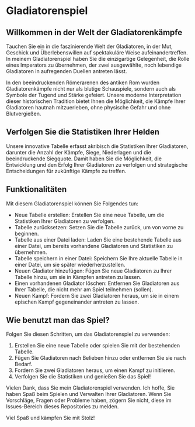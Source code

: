 # Gladiatorenspiel

## Willkommen in der Welt der Gladiatorenkämpfe

Tauchen Sie ein in die faszinierende Welt der Gladiatoren, in der Mut, Geschick und Überlebenswillen auf spektakuläre Weise aufeinandertreffen. In meinem Gladiatorenspiel haben Sie die einzigartige Gelegenheit, die Rolle eines Imperators zu übernehmen, der zwei ausgewählte, noch lebendige Gladiatoren in aufregenden Duellen antreten lässt.

In den beeindruckenden Römerarenen des antiken Rom wurden Gladiatorenkämpfe nicht nur als blutige Schauspiele, sondern auch als Symbole der Tugend und Stärke gefeiert. Unsere moderne Interpretation dieser historischen Tradition bietet Ihnen die Möglichkeit, die Kämpfe Ihrer Gladiatoren hautnah mitzuerleben, ohne physische Gefahr und ohne Blutvergießen.

## Verfolgen Sie die Statistiken Ihrer Helden

Unsere innovative Tabelle erfasst akribisch die Statistiken Ihrer Gladiatoren, darunter die Anzahl der Kämpfe, Siege, Niederlagen und die beeindruckende Siegquote. Damit haben Sie die Möglichkeit, die Entwicklung und den Erfolg Ihrer Gladiatoren zu verfolgen und strategische Entscheidungen für zukünftige Kämpfe zu treffen.

## Funktionalitäten

Mit diesem Gladiatorenspiel können Sie Folgendes tun:

- Neue Tabelle erstellen: Erstellen Sie eine neue Tabelle, um die Statistiken Ihrer Gladiatoren zu verfolgen.
- Tabelle zurücksetzen: Setzen Sie die Tabelle zurück, um von vorne zu beginnen.
- Tabelle aus einer Datei laden: Laden Sie eine bestehende Tabelle aus einer Datei, um bereits vorhandene Gladiatoren und Statistiken zu übernehmen.
- Tabelle speichern in einer Datei: Speichern Sie Ihre aktuelle Tabelle in einer Datei, um sie später wiederherzustellen.
- Neuen Gladiator hinzufügen: Fügen Sie neue Gladiatoren zu Ihrer Tabelle hinzu, um sie in Kämpfen antreten zu lassen.
- Einen vorhandenen Gladiator löschen: Entfernen Sie Gladiatoren aus Ihrer Tabelle, die nicht mehr am Spiel teilnehmen (sollen).
- Neuen Kampf: Fordern Sie zwei Gladiatoren heraus, um sie in einem epischen Kampf gegeneinander antreten zu lassen.

## Wie benutzt man das Spiel?

Folgen Sie diesen Schritten, um das Gladiatorenspiel zu verwenden:

1. Erstellen Sie eine neue Tabelle oder spielen Sie mit der bestehenden Tabelle.
2. Fügen Sie Gladiatoren nach Belieben hinzu oder entfernen Sie sie nach Bedarf.
3. Fordern Sie zwei Gladiatoren heraus, um einen Kampf zu initiieren.
4. Verfolgen Sie die Statistiken und genießen Sie das Spiel!

Vielen Dank, dass Sie mein Gladiatorenspiel verwenden. Ich hoffe, Sie haben Spaß beim Spielen und Verwalten Ihrer Gladiatoren. Wenn Sie Vorschläge, Fragen oder Probleme haben, zögern Sie nicht, diese im Issues-Bereich dieses Repositories zu melden.

Viel Spaß und kämpfen Sie mit Stolz!
